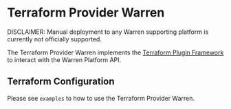 # Terraform Provider Warren

DISCLAIMER: Manual deployment to any Warren supporting platform is currently not officially supported.

The Terraform Provider Warren implements the [Terraform Plugin Framework](https://developer.hashicorp.com/terraform/plugin/framework) to interact with the Warren Platform API.

## Terraform Configuration

Please see `examples` to how to use the Terraform Provider Warren.
